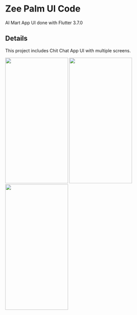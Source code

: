# Zee Palm UI Code

AI Mart App UI done with Flutter 3.7.0

## Details

This project includes Chit Chat App UI with multiple screens.

<img src="https://github.com/zeepalm-training-grounds/aimart-dev/assets/128903428/11087647-1d49-4d94-934e-608be1e52ddb" width="200" height="400" />
<img src="https://github.com/zeepalm-training-grounds/aimart-dev/assets/128903428/3ced0ed9-e1bd-4292-9084-c0df55ba0ccf" width="200" height="400" />
<img src="https://github.com/zeepalm-training-grounds/aimart-dev/assets/128903428/0d0c5620-2dbd-4de4-8b6d-70f6d0e9776f" width="200" height="400" />
